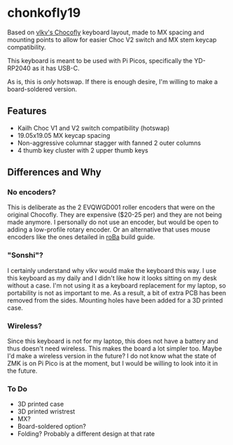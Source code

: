 # chonkofly19
Based on [vlkv's Chocofly](https://github.com/vlkv/chocofly/tree/v3) keyboard layout, made to MX spacing and mounting points to allow for easier Choc V2 switch and MX stem keycap compatibility.

This keyboard is meant to be used with Pi Picos, specifically the YD-RP2040 as it has USB-C.

As is, this is *only* hotswap. If there is enough desire, I'm willing to make a board-soldered version.

## Features
- Kailh Choc V1 and V2 switch compatibility (hotswap)
- 19.05x19.05 MX keycap spacing
- Non-aggressive columnar stagger with fanned 2 outer columns
- 4 thumb key cluster with 2 upper thumb keys

## Differences and Why
### No encoders?
This is deliberate as the 2 EVQWGD001 roller encoders that were on the original Chocofly. They are expensive ($20-25 per) and they are not being made anymore. I personally do not use an encoder, but would be open to adding a low-profile rotary encoder. Or an alternative that uses mouse encoders like the ones detailed in [roBa](https://github.com/kumamuk-git/roBa/blob/main/doc/v3/buildguide_v3.md) build guide.

### "Sonshi"?
I certainly understand why vlkv would make the keyboard this way. I use this keyboard as my daily and I didn't like how it looks sitting on my desk without a case. I'm not using it as a keyboard replacement for my laptop, so portability is not as important to me. As a result, a bit of extra PCB has been removed from the sides. Mounting holes have been added for a 3D printed case.

### Wireless?
Since this keyboard is not for my laptop, this does not have a battery and thus doesn't need wireless. This makes the board a lot simpler too. Maybe I'd make a wireless version in the future? I do not know what the state of ZMK is on Pi Pico is at the moment, but I would be willing to look into it in the future.

### To Do
- 3D printed case
- 3D printed wristrest
- MX?
- Board-soldered option?
- Folding? Probably a different design at that rate
